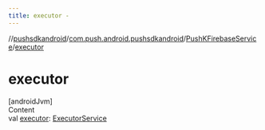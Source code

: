 ```yaml
---
title: executor -
---
```

//[pushsdkandroid](../../index.md)/[com.push.android.pushsdkandroid](../index.md)/[PushKFirebaseService](index.md)/[executor](executor.md)



# executor  
[androidJvm]  
Content  
val [executor](executor.md): [ExecutorService](https://developer.android.com/reference/kotlin/java/util/concurrent/ExecutorService.html)  



